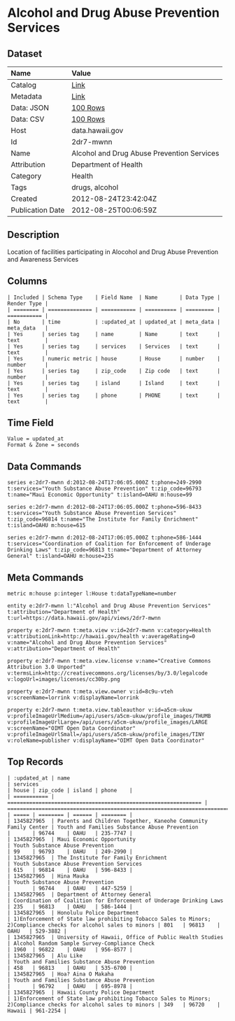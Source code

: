 # Alcohol and Drug Abuse Prevention Services

## Dataset

| Name | Value |
| :--- | :---- |
| Catalog | [Link](https://catalog.data.gov/dataset/alcohol-and-drug-abuse-prevention-services-617ab) |
| Metadata | [Link](https://data.hawaii.gov/api/views/2dr7-mwnn) |
| Data: JSON | [100 Rows](https://data.hawaii.gov/api/views/2dr7-mwnn/rows.json?max_rows=100) |
| Data: CSV | [100 Rows](https://data.hawaii.gov/api/views/2dr7-mwnn/rows.csv?max_rows=100) |
| Host | data.hawaii.gov |
| Id | 2dr7-mwnn |
| Name | Alcohol and Drug Abuse Prevention Services |
| Attribution | Department of Health |
| Category | Health |
| Tags | drugs, alcohol |
| Created | 2012-08-24T23:42:04Z |
| Publication Date | 2012-08-25T00:06:59Z |

## Description

Location of facilities participating in Alocohol and Drug Abuse Prevention and Awareness Services

## Columns

```ls
| Included | Schema Type    | Field Name  | Name       | Data Type | Render Type |
| ======== | ============== | =========== | ========== | ========= | =========== |
| No       | time           | :updated_at | updated_at | meta_data | meta_data   |
| Yes      | series tag     | name        | Name       | text      | text        |
| Yes      | series tag     | services    | Services   | text      | text        |
| Yes      | numeric metric | house       | House      | number    | number      |
| Yes      | series tag     | zip_code    | Zip code   | text      | number      |
| Yes      | series tag     | island      | Island     | text      | text        |
| Yes      | series tag     | phone       | PHONE      | text      | text        |
```

## Time Field

```ls
Value = updated_at
Format & Zone = seconds
```

## Data Commands

```ls
series e:2dr7-mwnn d:2012-08-24T17:06:05.000Z t:phone=249-2990 t:services="Youth Substance Abuse Prevention" t:zip_code=96793 t:name="Maui Economic Opportunity" t:island=OAHU m:house=99

series e:2dr7-mwnn d:2012-08-24T17:06:05.000Z t:phone=596-8433 t:services="Youth Substance Abuse Prevention Services" t:zip_code=96814 t:name="The Institute for Family Enrichment" t:island=OAHU m:house=615

series e:2dr7-mwnn d:2012-08-24T17:06:05.000Z t:phone=586-1444 t:services="Coordination of Coalition for Enforcement of Underage Drinking Laws" t:zip_code=96813 t:name="Department of Attorney General" t:island=OAHU m:house=235
```

## Meta Commands

```ls
metric m:house p:integer l:House t:dataTypeName=number

entity e:2dr7-mwnn l:"Alcohol and Drug Abuse Prevention Services" t:attribution="Department of Health" t:url=https://data.hawaii.gov/api/views/2dr7-mwnn

property e:2dr7-mwnn t:meta.view v:id=2dr7-mwnn v:category=Health v:attributionLink=http://hawaii.gov/health v:averageRating=0 v:name="Alcohol and Drug Abuse Prevention Services" v:attribution="Department of Health"

property e:2dr7-mwnn t:meta.view.license v:name="Creative Commons Attribution 3.0 Unported" v:termsLink=http://creativecommons.org/licenses/by/3.0/legalcode v:logoUrl=images/licenses/cc30by.png

property e:2dr7-mwnn t:meta.view.owner v:id=8c9u-vteh v:screenName=lorrink v:displayName=lorrink

property e:2dr7-mwnn t:meta.view.tableauthor v:id=a5cm-ukuw v:profileImageUrlMedium=/api/users/a5cm-ukuw/profile_images/THUMB v:profileImageUrlLarge=/api/users/a5cm-ukuw/profile_images/LARGE v:screenName="OIMT Open Data Coordinator" v:profileImageUrlSmall=/api/users/a5cm-ukuw/profile_images/TINY v:roleName=publisher v:displayName="OIMT Open Data Coordinator"
```

## Top Records

```ls
| :updated_at | name                                                           | services                                                                                                        | house | zip_code | island | phone    | 
| =========== | ============================================================== | =============================================================================================================== | ===== | ======== | ====== | ======== | 
| 1345827965  | Parents and Children Together, Kaneohe Community Family Center | Youth and Families Substance Abuse Prevention                                                                   |       | 96744    | OAHU   | 235-7747 | 
| 1345827965  | Maui Economic Opportunity                                      | Youth Substance Abuse Prevention                                                                                | 99    | 96793    | OAHU   | 249-2990 | 
| 1345827965  | The Institute for Family Enrichment                            | Youth Substance Abuse Prevention Services                                                                       | 615   | 96814    | OAHU   | 596-8433 | 
| 1345827965  | Hina Mauka                                                     | Youth Substance Abuse Prevention                                                                                |       | 96744    | OAHU   | 447-5259 | 
| 1345827965  | Department of Attorney General                                 | Coordination of Coalition for Enforcement of Underage Drinking Laws                                             | 235   | 96813    | OAHU   | 586-1444 | 
| 1345827965  | Honolulu Police Department                                     | 1)Enforcement of State law prohibiting Tobacco Sales to Minors; 2)Compliance checks for alcohol sales to minors | 801   | 96813    | OAHU   | 529-3882 | 
| 1345827965  | University of Hawaii, Office of Public Health Studies          | Alcohol Random Sample Survey-Compliance Check                                                                   | 1960  | 96822    | OAHU   | 956-8577 | 
| 1345827965  | Alu Like                                                       | Youth and Families Substance Abuse Prevention                                                                   | 458   | 96813    | OAHU   | 535-6700 | 
| 1345827965  | Hoa? Aina O Makaha                                             | Youth and Families Substance Abuse Prevention                                                                   |       | 96792    | OAHU   | 695-8978 | 
| 1345827965  | Hawaii County Police Department                                | 1)Enforcement of State law prohibiting Tobacco Sales to Minors; 2)Compliance checks for alcohol sales to minors | 349   | 96720    | Hawaii | 961-2254 | 
```